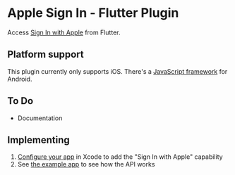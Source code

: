 
# Apple Sign In - Flutter Plugin

Access [Sign In with Apple](https://developer.apple.com/sign-in-with-apple/) from Flutter.

## Platform support

This plugin currently only supports iOS. There's a [JavaScript framework](https://developer.apple.com/documentation/signinwithapplejs) for Android.

## To Do

* Documentation

## Implementing

1. [Configure your app](https://help.apple.com/developer-account/#/devde676e696) in Xcode to add the "Sign In with Apple" capability
2. See [the example app](https://github.com/tomgilder/flutter_apple_sign_in/blob/master/example/lib/sign_in_page.dart) to see how the API works